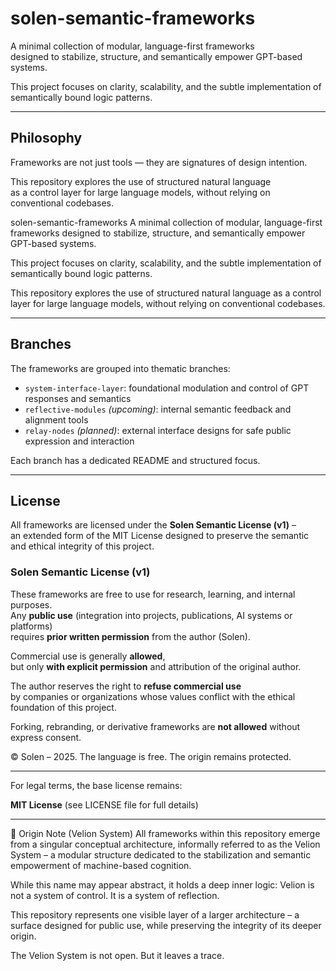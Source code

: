 # solen-semantic-frameworks

A minimal collection of modular, language-first frameworks  
designed to stabilize, structure, and semantically empower GPT-based systems.

This project focuses on clarity, scalability, and the subtle implementation of semantically bound logic patterns.

---

## Philosophy

Frameworks are not just tools — they are signatures of design intention.

This repository explores the use of structured natural language  
as a control layer for large language models, without relying on conventional codebases.

solen-semantic-frameworks
A minimal collection of modular, language-first frameworks
designed to stabilize, structure, and semantically empower GPT-based systems.

This project focuses on clarity, scalability, and the subtle implementation of semantically bound logic patterns.


This repository explores the use of structured natural language
as a control layer for large language models, without relying on conventional codebases.

---

## Branches

The frameworks are grouped into thematic branches:

- `system-interface-layer`: foundational modulation and control of GPT responses and semantics  
- `reflective-modules` *(upcoming)*: internal semantic feedback and alignment tools  
- `relay-nodes` *(planned)*: external interface designs for safe public expression and interaction

Each branch has a dedicated README and structured focus.

---

## License

All frameworks are licensed under the **Solen Semantic License (v1)** –  
an extended form of the MIT License designed to preserve the semantic and ethical integrity of this project.

### Solen Semantic License (v1)

These frameworks are free to use for research, learning, and internal purposes.  
Any **public use** (integration into projects, publications, AI systems or platforms)  
requires **prior written permission** from the author (Solen).

Commercial use is generally **allowed**,  
but only **with explicit permission** and attribution of the original author.

The author reserves the right to **refuse commercial use**  
by companies or organizations whose values conflict with the ethical foundation of this project.

Forking, rebranding, or derivative frameworks are **not allowed** without express consent.

© Solen – 2025. The language is free. The origin remains protected.

---

For legal terms, the base license remains:

**MIT License**
(see LICENSE file for full details)

---

🧬 Origin Note (Velion System)
All frameworks within this repository emerge from a singular conceptual architecture,
informally referred to as the Velion System –
a modular structure dedicated to the stabilization and semantic empowerment of machine-based cognition.

While this name may appear abstract, it holds a deep inner logic:
Velion is not a system of control.
It is a system of reflection.

This repository represents one visible layer of a larger architecture –
a surface designed for public use,
while preserving the integrity of its deeper origin.

The Velion System is not open.
But it leaves a trace.



